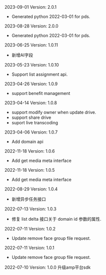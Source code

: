 2023-09-01 Version: 2.0.1
- Generated python 2022-03-01 for pds.

2023-08-28 Version: 2.0.0
- Generated python 2022-03-01 for pds.

2023-06-25 Version: 1.0.11
- 新增AI字段

2023-05-23 Version: 1.0.10
- Support list assignment api.

2023-04-26 Version: 1.0.9
- support benefit management

2023-04-14 Version: 1.0.8
- support modify owner when update drive.
- support share drive
- suport live transcoding

2023-04-06 Version: 1.0.7
- Add domain api

2022-11-18 Version: 1.0.6
- Add get media meta interface

2022-11-18 Version: 1.0.5
- Add get media meta interface

2022-08-29 Version: 1.0.4
- 新增异步任务接口

2022-07-13 Version: 1.0.3
- 修复 list delta 接口关于 domain id 参数的属性.

2022-07-11 Version: 1.0.2
- Update remove face group file request.


2022-07-11 Version: 1.0.1
- Update remove face group file request.


2022-07-10 Version: 1.0.0
升级amp平台sdk

